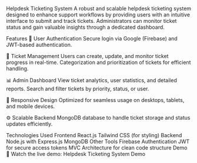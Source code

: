 Helpdesk Ticketing System
A robust and scalable helpdesk ticketing system designed to enhance support workflows by providing users with an intuitive interface to submit and track tickets. Administrators can monitor ticket status and gain valuable insights through a dedicated dashboard.

Features
🔑 User Authentication
Secure login via Google (Firebase) and JWT-based authentication.

🎫 Ticket Management
Users can create, update, and monitor ticket progress in real-time.
Categorization and prioritization of tickets for efficient handling.

📊 Admin Dashboard
View ticket analytics, user statistics, and detailed reports.
Search and filter tickets by priority, status, or user.

📱 Responsive Design
Optimized for seamless usage on desktops, tablets, and mobile devices.

⚙️ Scalable Backend
MongoDB database to handle ticket storage and status updates efficiently.

Technologies Used
Frontend
React.js
Tailwind CSS (for styling)
Backend
Node.js with Express.js
MongoDB
Other Tools
Firebase Authentication
JWT for secure access tokens
MVC Architecture for clean code structure
Demo
🎥 Watch the live demo: Helpdesk Ticketing System Demo
